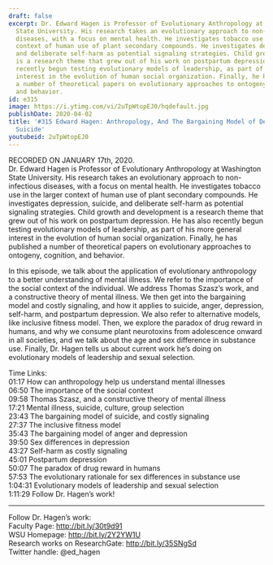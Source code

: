 ```yaml
---
draft: false
excerpt: Dr. Edward Hagen is Professor of Evolutionary Anthropology at Washington
  State University. His research takes an evolutionary approach to non-infectious
  diseases, with a focus on mental health. He investigates tobacco use in the larger
  context of human use of plant secondary compounds. He investigates depression, suicide,
  and deliberate self-harm as potential signaling strategies. Child growth and development
  is a research theme that grew out of his work on postpartum depression. He has also
  recently begun testing evolutionary models of leadership, as part of his more general
  interest in the evolution of human social organization. Finally, he has published
  a number of theoretical papers on evolutionary approaches to ontogeny, cognition,
  and behavior.
id: e315
image: https://i.ytimg.com/vi/2uTpWtopEJ0/hqdefault.jpg
publishDate: 2020-04-02
title: '#315 Edward Hagen: Anthropology, And The Bargaining Model of Depression And
  Suicide'
youtubeid: 2uTpWtopEJ0
---
```

RECORDED ON JANUARY 17th, 2020.  
Dr. Edward Hagen is Professor of Evolutionary Anthropology at Washington State University. His research takes an evolutionary approach to non-infectious diseases, with a focus on mental health. He investigates tobacco use in the larger context of human use of plant secondary compounds. He investigates depression, suicide, and deliberate self-harm as potential signaling strategies. Child growth and development is a research theme that grew out of his work on postpartum depression. He has also recently begun testing evolutionary models of leadership, as part of his more general interest in the evolution of human social organization. Finally, he has published a number of theoretical papers on evolutionary approaches to ontogeny, cognition, and behavior.

In this episode, we talk about the application of evolutionary anthropology to a better understanding of mental illness. We refer to the importance of the social context of the individual. We address Thomas Szasz’s work, and a constructive theory of mental illness. We then get into the bargaining model and costly signaling, and how it applies to suicide, anger, depression, self-harm, and postpartum depression. We also refer to alternative models, like inclusive fitness model. Then, we explore the paradox of drug reward in humans, and why we consume plant neurotoxins from adolescence onward in all societies, and we talk about the age and sex difference in substance use. Finally, Dr. Hagen tells us about current work he’s doing on evolutionary models of leadership and sexual selection.

Time Links:  
01:17  How can anthropology help us understand mental illnesses  
06:50  The importance of the social context  
09:58  Thomas Szasz, and a constructive theory of mental illness  
17:21  Mental illness, suicide, culture, group selection  
23:43  The bargaining model of suicide, and costly signaling   
27:37  The inclusive fitness model  
35:43  The bargaining model of anger and depression  
39:50  Sex differences in depression  
43:27  Self-harm as costly signaling  
45:01  Postpartum depression  
50:07  The paradox of drug reward in humans  
57:53  The evolutionary rationale for sex differences in substance use  
1:04:31  Evolutionary models of leadership and sexual selection  
1:11:29  Follow Dr. Hagen’s work!

---

Follow Dr. Hagen’s work:  
Faculty Page: http://bit.ly/30t9d91  
WSU Homepage: http://bit.ly/2Y2YW1U  
Research works on ResearchGate: http://bit.ly/35SNgSd  
Twitter handle: @ed_hagen
